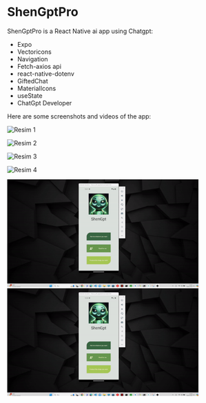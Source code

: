 # ShenGptPro

ShenGptPro is a React Native ai app using Chatgpt:


- Expo
- Vectoricons
-  Navigation
- Fetch-axios api
- react-native-dotenv
- GiftedChat
- MaterialIcons
- useState
- ChatGpt Developer
  

Here are some screenshots and videos of the app:

![Resim 1](https://r.resimlink.com/yYnqadm.png)

![Resim 2](https://r.resimlink.com/WvZ7KV.png)

![Resim 3](https://r.resimlink.com/PMXvhQK0.png)

![Resim 4](https://r.resimlink.com/Nyu_raB-FQ2.png)

<img width="444" src="/shengptpro/birici.gif">
<img width="444" src="/shengptpro/ikinci.gif">
